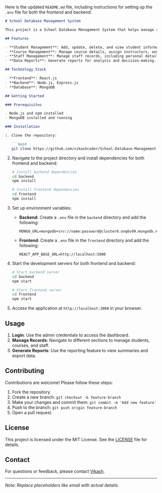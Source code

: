 Here is the updated `README.md` file, including instructions for setting up the `.env` file for both the frontend and backend:

```markdown
# School Database Management System

This project is a School Database Management System that helps manage various school operations such as student enrollment, course management, and staff administration. The system is designed to streamline administrative tasks and improve data accessibility.

## Features

- **Student Management**: Add, update, delete, and view student information.
- **Course Management**: Manage course details, assign instructors, and handle enrollment.
- **Staff Management**: Manage staff records, including personal details and job roles.
- **Data Reports**: Generate reports for analysis and decision-making.

## Technology Stack

- **Frontend**: React.js
- **Backend**: Node.js, Express.js
- **Database**: MongoDB

## Getting Started

### Prerequisites

- Node.js and npm installed
- MongoDB installed and running

### Installation

1. Clone the repository:

   ```bash
   git clone https://github.com/vikashcoder/School-Database-Management-System.git
   ```

2. Navigate to the project directory and install dependencies for both frontend and backend:

   ```bash
   # Install backend dependencies
   cd backend
   npm install

   # Install frontend dependencies
   cd frontend
   npm install
   ```

3. Set up environment variables:

   - **Backend**: Create a `.env` file in the `backend` directory and add the following:

     ```plaintext
     MONGO_URL=mongodb+srv://name:password@cluster0.onq6v99.mongodb.net/
     ```

   - **Frontend**: Create a `.env` file in the `frontend` directory and add the following:

     ```plaintext
     REACT_APP_BASE_URL=http://localhost:5000
     ```

4. Start the development servers for both frontend and backend:

   ```bash
   # Start backend server
   cd backend
   npm start

   # Start frontend server
   cd frontend
   npm start
   ```

5. Access the application at `http://localhost:3000` in your browser.

## Usage

1. **Login**: Use the admin credentials to access the dashboard.
2. **Manage Records**: Navigate to different sections to manage students, courses, and staff.
3. **Generate Reports**: Use the reporting feature to view summaries and export data.

## Contributing

Contributions are welcome! Please follow these steps:

1. Fork the repository.
2. Create a new branch: `git checkout -b feature-branch`
3. Make your changes and commit them: `git commit -m 'Add new feature'`
4. Push to the branch: `git push origin feature-branch`
5. Open a pull request.

## License

This project is licensed under the MIT License. See the [LICENSE](LICENSE) file for details.

## Contact

For questions or feedback, please contact [Vikash](mailto:vikash@example.com).

---

*Note: Replace placeholders like email with actual details.*
```
